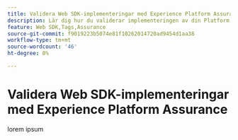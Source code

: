 ```yaml
---
title: Validera Web SDK-implementeringar med Experience Platform Assurance
description: Lär dig hur du validerar implementeringen av din Platform Web SDK med Adobe Experience Platform Assurance. Den här lektionen ingår i självstudiekursen Implementera Adobe Experience Cloud med Web SDK.
feature: Web SDK,Tags,Assurance
source-git-commit: f9019223b5074e81f10262014720ad9454d1aa38
workflow-type: tm+mt
source-wordcount: '46'
ht-degree: 0%

---
```


# Validera Web SDK-implementeringar med Experience Platform Assurance

lorem ipsum